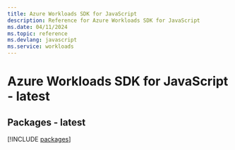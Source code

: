 ```yaml
---
title: Azure Workloads SDK for JavaScript
description: Reference for Azure Workloads SDK for JavaScript
ms.date: 04/11/2024
ms.topic: reference
ms.devlang: javascript
ms.service: workloads
---
```

# Azure Workloads SDK for JavaScript - latest
## Packages - latest
[!INCLUDE [packages](workloads-index.md)]